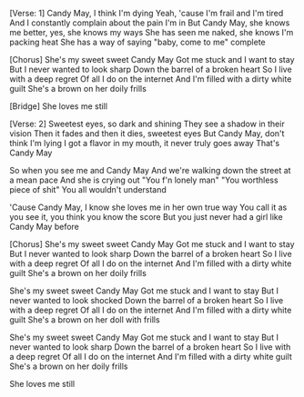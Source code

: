 [Verse: 1]
Candy May, I think I'm dying
Yeah, 'cause I'm frail and I'm tired
And I constantly complain about the pain I'm in
But Candy May, she knows me better, yes, she knows my ways
She has seen me naked, she knows I'm packing heat
She has a way of saying "baby, come to me" complete

[Chorus]
She's my sweet sweet Candy May
Got me stuck and I want to stay
But I never wanted to look sharp
Down the barrel of a broken heart
So I live with a deep regret
Of all I do on the internet
And I'm filled with a dirty white guilt
She's a brown on her doily frills

[Bridge]
She loves me still

[Verse: 2]
Sweetest eyes, so dark and shining
They see a shadow in their vision
Then it fades and then it dies, sweetest eyes
But Candy May, don't think I'm lying
I got a flavor in my mouth, it never truly goes away
That's Candy May

So when you see me and Candy May
And we're walking down the street at a mean pace
And she is crying out "You f'n lonely man"
"You worthless piece of shit"
You all wouldn't understand

'Cause Candy May, I know she loves me in her own true way
You call it as you see it, you think you know the score
But you just never had a girl like Candy May before

[Chorus]
She's my sweet sweet Candy May
Got me stuck and I want to stay
But I never wanted to look sharp
Down the barrel of a broken heart
So I live with a deep regret
Of all I do on the internet
And I'm filled with a dirty white guilt
She's a brown on her doily frills

She's my sweet sweet Candy May
Got me stuck and I want to stay
But I never wanted to look shocked
Down the barrel of a broken heart
So I live with a deep regret
Of all I do on the internet
And I'm filled with a dirty white guilt
She's a brown on her doll with frills

She's my sweet sweet Candy May
Got me stuck and I want to stay
But I never wanted to look sharp
Down the barrel of a broken heart
So I live with a deep regret
Of all I do on the internet
And I'm filled with a dirty white guilt
She's a brown on her doily frills

She loves me still
